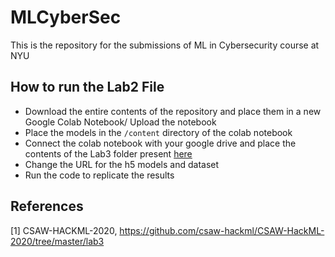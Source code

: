 # MLCyberSec

This is the repository for the submissions of ML in Cybersecurity course at NYU


## How to run the Lab2 File
* Download the entire contents of the repository and place them in a new Google Colab Notebook/ Upload the notebook
* Place the models in the `/content` directory of the colab notebook
* Connect the colab notebook with your google drive and place the contents of the Lab3 folder present [here](https://drive.google.com/drive/folders/1Rs68uH8Xqa4j6UxG53wzD0uyI8347dSq)
* Change the URL for the h5 models and dataset
* Run the code to replicate the results

## References
[1] CSAW-HACKML-2020, https://github.com/csaw-hackml/CSAW-HackML-2020/tree/master/lab3
